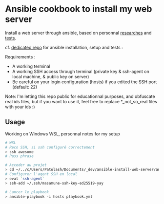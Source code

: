 # Ansible cookbook to install my web server

Install a web server through ansible, based on personnal [researches](https://github.com/youpiwaza/notes-installation-serveur-web-docker) and [tests](https://github.com/youpiwaza/server-related-tutorials).

cf. [dedicated repo](https://github.com/youpiwaza/server-related-tutorials/tree/master/02-ansible) for ansible installation, setup and tests :

Requirements :

- A working terminal
- A working SSH access through terminal (private key & ssh-agent on local machine, & public key on server)
- Be careful on your login configuration (hosts) if you edited the SSH port (default: 22)

Note: I'm letting this repo public for educationnal purposes, and obfuscate real ids files, but if you want to use it, feel free to replace *_not_so_real files with your ids :)

## Usage

Working on Windows WSL, personnal notes for my setup

```bash
# WSL
# Reco SSH, si ssh configuré correctement
> ssh awesome
# Pass phrase

# Acceder au projet
> cd ~/../c/Users/Patolash/Documents/_dev/ansible-install-web-server/ansible
# Configurer l'agent SSH en local
> eval `ssh-agent`
> ssh-add ~/.ssh/masamune-ssh-key-ed25519-yay

# Lancer le playbook
> ansible-playbook -i hosts playbook.yml
```
